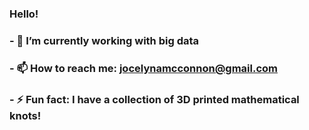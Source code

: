 ### Hello!

### - 🌱 I’m currently working with big data
### - 📫 How to reach me: jocelynamcconnon@gmail.com
### - ⚡ Fun fact: I have a collection of 3D printed mathematical knots! 

<!--
**jocelynmcconnon-bot/jocelynmcconnon-bot** is a ✨ _special_ ✨ repository because its `README.md` (this file) appears on your GitHub profile.

Here are some ideas to get you started:

- 🔭 I’m currently working on ...
- 🌱 I’m currently learning ...
- 👯 I’m looking to collaborate on ...
- 🤔 I’m looking for help with ...
- 💬 Ask me about ...
- 📫 How to reach me: ...
- 😄 Pronouns: ...
- ⚡ Fun fact: ...
-->
